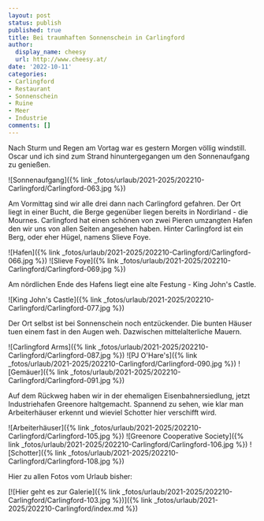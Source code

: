 ```yaml
---
layout: post
status: publish
published: true
title: Bei traumhaften Sonnenschein in Carlingford
author:
  display_name: cheesy
  url: http://www.cheesy.at/
date: '2022-10-11'
categories:
- Carlingford
- Restaurant
- Sonnenschein
- Ruine
- Meer
- Industrie
comments: []
---
```


Nach Sturm und Regen am Vortag war es gestern Morgen völlig windstill. Oscar und ich sind zum Strand hinuntergegangen um den Sonnenaufgang zu genießen.

![Sonnenaufgang]({% link _fotos/urlaub/2021-2025/202210-Carlingford/Carlingford-063.jpg %})

Am Vormittag sind wir alle drei dann nach Carlingford gefahren. Der Ort liegt in einer Bucht, die Berge gegenüber liegen bereits in Nordirland - die Mournes. Carlingford hat einen schönen von zwei Pieren umzangten Hafen den wir uns von allen Seiten angesehen haben. Hinter Carlingford ist ein Berg, oder eher Hügel, namens Slieve Foye.

![Hafen]({% link _fotos/urlaub/2021-2025/202210-Carlingford/Carlingford-066.jpg %})
![Slieve Foye]({% link _fotos/urlaub/2021-2025/202210-Carlingford/Carlingford-069.jpg %})

Am nördlichen Ende des Hafens liegt eine alte Festung - King John's Castle.


![King John's Castle]({% link _fotos/urlaub/2021-2025/202210-Carlingford/Carlingford-077.jpg %})

Der Ort selbst ist bei Sonnenschein noch entzückender. Die bunten Häuser tuen einem fast in den Augen weh. Dazwischen mittelalterliche Mauern.

![Carlingford Arms]({% link _fotos/urlaub/2021-2025/202210-Carlingford/Carlingford-087.jpg %})
![PJ O'Hare's]({% link _fotos/urlaub/2021-2025/202210-Carlingford/Carlingford-090.jpg %})
![Gemäuer]({% link _fotos/urlaub/2021-2025/202210-Carlingford/Carlingford-091.jpg %})

Auf dem Rückweg haben wir in der ehemaligen Eisenbahnersiedlung, jetzt Industriehafen Greenore haltgemacht. Spannend zu sehen, wie klar man Arbeiterhäuser erkennt und wieviel Schotter hier verschifft wird.

![Arbeiterhäuser]({% link _fotos/urlaub/2021-2025/202210-Carlingford/Carlingford-105.jpg %})
![Greenore Cooperative Society]({% link _fotos/urlaub/2021-2025/202210-Carlingford/Carlingford-106.jpg %})
![Schotter]({% link _fotos/urlaub/2021-2025/202210-Carlingford/Carlingford-108.jpg %})

Hier zu allen Fotos vom Urlaub bisher:

[![Hier geht es zur Galerie]({% link _fotos/urlaub/2021-2025/202210-Carlingford/Carlingford-103.jpg %})]({% link _fotos/urlaub/2021-2025/202210-Carlingford/index.md %})